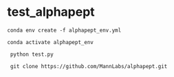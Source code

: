 # test_alphapept

` conda env create -f alphapept_env.yml ` 

` conda activate alphapept_env `

` python test.py`

` git clone https://github.com/MannLabs/alphapept.git`